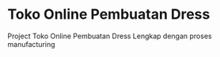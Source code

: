 # Toko Online Pembuatan Dress
Project Toko Online Pembuatan Dress Lengkap dengan proses manufacturing
